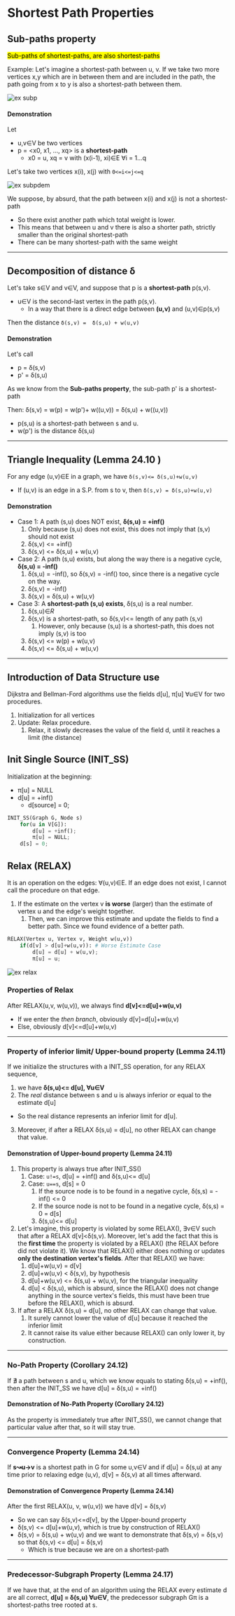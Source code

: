 # Shortest Path Properties

## Sub-paths property
<mark>Sub-paths of shortest-paths, are also shortest-paths</mark>

Example: Let's imagine a shortest-path between u, v. If we take
two more vertices x,y which are in between them and are included in the
path, the path going from x to y is also a shortest-path between them.

![ex subp](https://github.com/PayThePizzo/DataStrutucures-Algorithms/blob/main/Resources/exsubp.jpg?raw=TRUE)

#### Demonstration

Let 
* u,v∈V be two vertices
* p = <x0, x1, ..., xq> is a **shortest-path** 
  * x0 = u, xq = v with (x(i-1), xi)∈E ∀i = 1...q

Let's take two vertices x(i), x(j) with `0<=i<=j<=q` 

![ex subpdem](https://github.com/PayThePizzo/DataStrutucures-Algorithms/blob/main/Resources/exsubpdem.jpg?raw=TRUE)

We suppose, by absurd, that the path between x(i) and x(j) is not a shortest-path
* So there exist another path which total weight is lower.
* This means that between u and v there is also a shorter path, strictly 
smaller than the original shortest-path
* There can be many shortest-path with the same weight

---

## Decomposition of distance δ

Let's take s∈V and v∈V, and suppose that p is a **shortest-path** p(s,v).
* u∈V is the second-last vertex in the path p(s,v).
  * In a way that there is a direct edge between **(u,v)** and (u,v)∈p(s,v)

Then the distance `δ(s,v) =  δ(s,u) + w(u,v)`

#### Demonstration
Let's call 
* p = δ(s,v)
* p' = δ(s,u)

As we know from the **Sub-paths property**, the sub-path p' is a shortest-path

Then: δ(s,v) = w(p) = w(p')+ w((u,v)) = δ(s,u) + w((u,v))
* p(s,u) is a shortest-path between s and u.
* w(p') is the distance δ(s,u)

---

## Triangle Inequality (Lemma 24.10 )
For any edge (u,v)∈E in a graph, we have `δ(s,v)<= δ(s,u)+w(u,v)`
* If (u,v) is an edge in a S.P. from s to v, then `δ(s,v) = δ(s,u)+w(u,v)`

#### Demonstration
* Case 1: A path (s,u) does NOT exist, **δ(s,u) = +inf()** 
  1. Only because (s,u) does not exist, this does not imply that (s,v) should not exist
  2. δ(s,v) <= +inf() 
  3. δ(s,v) <= δ(s,u) + w(u,v)
* Case 2: A path (s,u) exists, but along the way there is a negative cycle, **δ(s,u) = -inf()**
  1. δ(s,u) = -inf(), so δ(s,v) = -inf() too, since there is a negative cycle on the way.
  2. δ(s,v) = -inf()
  3. δ(s,v) = δ(s,u) + w(u,v)
* Case 3: A **shortest-path (s,u) exists**, δ(s,u) is a real number.
  1. δ(s,u)∈*R*
  2. δ(s,v) is a shortest-path, so δ(s,v)<= length of any path (s,v)
     1. However, only because (s,u) is a shortest-path, this does not imply (s,v) is too
  3. δ(s,v) <= w(p) + w(u,v)
  4. δ(s,v) <=  δ(s,u) + w(u,v)

---

## Introduction of Data Structure use
Dijkstra and Bellman-Ford algorithms use the fields d[u], π[u] ∀u∈V for two procedures.
1. Initialization for all vertices
2. Update: Relax procedure.
   1. Relax, it slowly decreases the value of the field d, until it reaches a limit (the distance)

## Init Single Source (INIT_SS)
Initialization at the beginning:
* π[u] = NULL
* d[u] = +inf()
  * d[source] = 0;

```python
INIT_SS(Graph G, Node s)
    for(u in V[G]):
        d[u] = +inf();
        π[u] = NULL;
    d[s] = 0;
```

## Relax (RELAX)
It is an operation on the edges: ∀(u,v)∈E. If an edge does not exist, I cannot call the 
procedure on that edge.
1. If the estimate on the vertex v **is worse** (larger) than the estimate of vertex u and the
edge's weight together.
   1. Then, we can improve this estimate and update the fields to find a better path. Since
   we found evidence of a better path.

```python
RELAX(Vertex u, Vertex v, Weight w(u,v))
    if(d[v] > d[u]+w(u,v)): # Worse Estimate Case
        d[u] = d[u] + w(u,v);
        π[u] = u;
```

![ex relax](https://github.com/PayThePizzo/DataStrutucures-Algorithms/blob/main/Resources/exrelax.png?raw=TRUE)

### Properties of Relax
After RELAX(u,v, w(u,v)), we always find **d[v]<=d[u]+w(u,v)**
* If we enter the *then branch*, obviously d[v]=d[u]+w(u,v)
* Else, obviously d[v]<=d[u]+w(u,v)

---

### Property of inferior limit/ Upper-bound property (Lemma 24.11)
If we initialize the structures with a INIT_SS operation, for any RELAX sequence, 
1. we have **δ(s,u)<= d[u], ∀u∈V**
2. The _real_ distance between s and u is always inferior or equal to the estimate d[u]
  * So the real distance represents an inferior limit for d[u].
3. Moreover, if after a RELAX δ(s,u) = d[u], no other RELAX can change that value.

#### Demonstration of Upper-bound property (Lemma 24.11)
1. This property is always true after INIT_SS()
   1. Case: `u!=s`, d[u] = +inf() and δ(s,u)<= d[u]
   2. Case: `u==s`, d[s] = 0
      1. If the source node is to be found in a negative cycle, δ(s,s) = -inf() <= 0
      2. If the source node is not to be found in a negative cycle, δ(s,s) = 0 = d[s]
      3. δ(s,u)<= d[u] 
2. Let's imagine, this property is violated by some RELAX(), ∃v∈V such that after a RELAX d[v]<δ(s,v). 
Moreover, let's add the fact that this is the **first time** the property is violated by a RELAX() (the RELAX before did not violate it). 
We know that RELAX() either does nothing or updates **only the destination vertex's fields**.
   After that RELAX() we have:
      1. d[u]+w(u,v) = d[v]
      2. d[u]+w(u,v) < δ(s,v), by hypothesis
      3. d[u]+w(u,v) <= δ(s,u) + w(u,v), for the triangular inequality
      4. d[u] < δ(s,u), which is absurd, since the RELAX() does not change anything in the source vertex's fields, this must have
   been true before the RELAX(), which is absurd.
3. If after a RELAX δ(s,u) = d[u], no other RELAX can change that value.
   1. It surely cannot lower the value of d[u] because it reached the inferior limit
   2. It cannot raise its value either because RELAX() can only lower it, by construction.
 
---

### No-Path Property (Corollary 24.12)
If ∄ a path between s and u, which we know equals to stating δ(s,u) = +inf(), then
after the INIT_SS we have d[u] = δ(s,u) = +inf()

#### Demonstration of No-Path Property (Corollary 24.12)
As the property is immediately true after INIT_SS(), we cannot change that particular value
after that, so it will stay true.

---

### Convergence Property (Lemma 24.14)
If **s↝u→v** is a shortest path in G for some u,v∈V and if d[u] = δ(s,u) at any time
prior to relaxing edge (u,v), d[v] = δ(s,v) at all times afterward.

#### Demonstration of Convergence Property (Lemma 24.14)
After the first RELAX(u, v, w(u,v)) we have d[v] = δ(s,v)
* So we can say δ(s,v)<=d[v], by the Upper-bound property
* δ(s,v) <= d[u]+w(u,v), which is true by construction of RELAX()
* δ(s,v) = δ(s,u) + w(u,v) and we want to demonstrate that δ(s,v) = δ(s,v) so that
  δ(s,v) <= d[u] = δ(s,v)
  * Which is true because we are on a shortest-path

---

### Predecessor-Subgraph Property (Lemma 24.17)
If we have that, at the end of an algorithm using the RELAX every estimate d are all correct, 
**d[u] = δ(s,u) ∀u∈V**, the predecessor subgraph Gπ is a shortest-paths tree rooted at s.